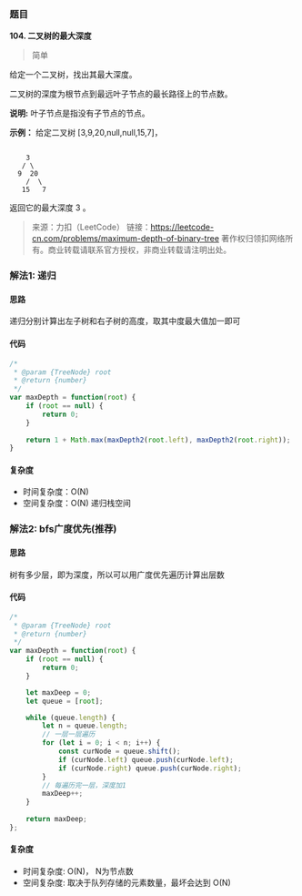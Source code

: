 ### 题目
**104. 二叉树的最大深度**
>简单

给定一个二叉树，找出其最大深度。

二叉树的深度为根节点到最远叶子节点的最长路径上的节点数。

**说明:** 叶子节点是指没有子节点的节点。

**示例：**
给定二叉树 [3,9,20,null,null,15,7]，
```

    3
   / \
  9  20
    /  \
   15   7
```
返回它的最大深度 3 。

>来源：力扣（LeetCode）
链接：https://leetcode-cn.com/problems/maximum-depth-of-binary-tree
著作权归领扣网络所有。商业转载请联系官方授权，非商业转载请注明出处。

### 解法1: 递归
#### 思路
递归分别计算出左子树和右子树的高度，取其中度最大值加一即可

#### 代码
```javascript
/*
 * @param {TreeNode} root
 * @return {number}
 */
var maxDepth = function(root) {
    if (root == null) {
        return 0;
    }
    
    return 1 + Math.max(maxDepth2(root.left), maxDepth2(root.right));
}

```

#### 复杂度
* 时间复杂度：O(N)
* 空间复杂度：O(N) 递归栈空间

### 解法2: bfs广度优先(推荐)

#### 思路
树有多少层，即为深度，所以可以用广度优先遍历计算出层数

#### 代码
```javascript
/*
 * @param {TreeNode} root
 * @return {number}
 */
var maxDepth = function(root) {
    if (root == null) {
        return 0;
    }

    let maxDeep = 0;
    let queue = [root];

    while (queue.length) {
        let n = queue.length;
        // 一层一层遍历
        for (let i = 0; i < n; i++) {
            const curNode = queue.shift();
            if (curNode.left) queue.push(curNode.left);
            if (curNode.right) queue.push(curNode.right);
        }
        // 每遍历完一层，深度加1
        maxDeep++;
    }
    
    return maxDeep;
};

```

#### 复杂度
* 时间复杂度: O(N)， N为节点数
* 空间复杂度: 取决于队列存储的元素数量，最坏会达到 O(N)
